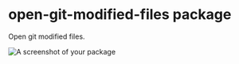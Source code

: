 # open-git-modified-files package

Open git modified files.

![A screenshot of your package](http://cl.ly/image/423X12071f3j/open-git-modified-files.gif)
